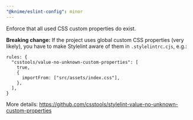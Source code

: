 ```yaml
---
"@knime/eslint-config": minor
---
```


Enforce that all used CSS custom properties do exist.

**Breaking change:** If the project uses global custom CSS properties (very likely), you have to make Stylelint aware of them in `.stylelintrc.cjs`, e.g.:

```
rules: {
  "csstools/value-no-unknown-custom-properties": [
    true,
    {
      importFrom: ["src/assets/index.css"],
    },
  ],
}
```

More details: https://github.com/csstools/stylelint-value-no-unknown-custom-properties
